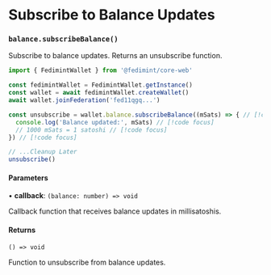 # Subscribe to Balance Updates

### `balance.subscribeBalance()`

Subscribe to balance updates. Returns an unsubscribe function.

```ts twoslash
import { FedimintWallet } from '@fedimint/core-web'

const fedimintWallet = FedimintWallet.getInstance()
const wallet = await fedimintWallet.createWallet()
await wallet.joinFederation('fed11qgq...')

const unsubscribe = wallet.balance.subscribeBalance((mSats) => { // [!code focus]
  console.log('Balance updated:', mSats) // [!code focus]
  // 1000 mSats = 1 satoshi // [!code focus]
}) // [!code focus]

// ...Cleanup Later
unsubscribe()
```

#### Parameters

• **callback**: `(balance: number) => void`

Callback function that receives balance updates in millisatoshis.

#### Returns

`() => void`

Function to unsubscribe from balance updates.
